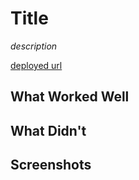 # Title

*description*

[deployed url](http://sada-cs52-starter.surge.sh)

## What Worked Well

## What Didn't

## Screenshots
